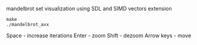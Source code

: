mandelbrot set visualization using SDL and SIMD vectors extension

```
make
./mandelbrot_avx
```
Space - increase iterations
Enter - zoom
Shift - dezoom
Arrow keys - move
